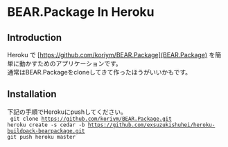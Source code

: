BEAR.Package In Heroku
=============================

Introduction
------------
Heroku で [https://github.com/koriym/BEAR.Package](BEAR.Package) を簡単に動かすためのアプリケーションです。<br>
通常はBEAR.Packageをcloneしてきて作ったほうがいいかもです。

Installation
------------
下記の手順でHerokuにpushしてください。<br>
<code>
git clone https://github.com/koriym/BEAR.Package.git
heroku create -s cedar -b https://github.com/exsuzukishuhei/heroku-buildpack-bearpackage.git
git push heroku master
</code>

